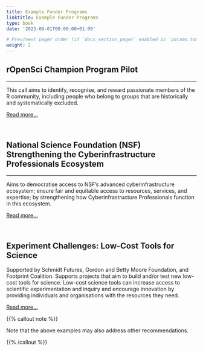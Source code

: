 ```yaml
---
title: Example Funder Programs
linktitle: Example Funder Programs
type: book
date: '2023-09-01T00:00:00+01:00'

# Prev/next pager order (if `docs_section_pager` enabled in `params.toml`)
weight: 2
---
```


## rOpenSci Champion Program Pilot
---

This call aims to identify, recognise, and reward passionate members of the R community, including people who belong to groups that are historically and systematically excluded.  

[Read more...](https://ropensci.org/blog/2022/09/22/launch-champions-program/)

<br>

## National Science Foundation (NSF) Strengthening the Cyberinfrastructure Professionals Ecosystem
---

Aims to democratise access to NSF’s advanced cyberinfrastructure ecosystem; ensure fair and equitable access to resources, services, and expertise; by strengthening how Cyberinfrastructure Professionals function in this ecosystem.

[Read more...](https://beta.nsf.gov/funding/opportunities/strengthening-cyberinfrastructure-professionals)

<br>

## Experiment Challenges: Low-Cost Tools for Science

Supported by Schmidt Futures, Gordon and Betty Moore Foundation, and Footprint Coalition. Supports projects that aim to build and/or test new low-cost tools for science. Low-cost science tools can increase access to scientific experimentation and inquiry and encourage innovation by providing individuals and organisations with the resources they need.  

[Read more...](https://experiment.com/grants/tools)


{{% callout note %}}

Note that the above examples may also address other recommendations.

{{% /callout %}}
